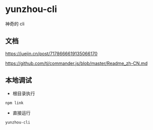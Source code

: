 # yunzhou-cli

神奇的 cli

## 文档

https://juejin.cn/post/7178666619135066170

https://github.com/tj/commander.js/blob/master/Readme_zh-CN.md

## 本地调试

- 根目录执行

`npm link`

- 直接运行

`yunzhou-cli`
